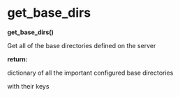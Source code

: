 # get\_base\_dirs

**get\_base\_dirs()**

Get all of the base directories defined on the server

**return:**

dictionary of all the important configured base directories

with their keys
